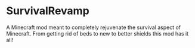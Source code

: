# SurvivalRevamp
A Minecraft mod meant to completely rejuvenate the survival aspect of Minecraft. From getting rid of beds to new to better shields this mod has it all!

